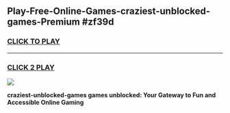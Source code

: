 
## Play-Free-Online-Games-craziest-unblocked-games-Premium #zf39d
<h3>
<a href="https://premium.freeplayer.one?title=craziest-unblocked-games&ref=8M">CLICK TO PLAY</a></h3>
<hr>

<h3>
<a href="https://premium.freeplayer.one?title=craziest-unblocked-games&ref=8M">CLICK 2 PLAY</a>
  
</h3>

<a href="https://premium.freeplayer.one?title=craziest-unblocked-games&ref=8M"><img src="https://clearcache.store/games.png"></a>


**craziest-unblocked-games games unblocked: Your Gateway to Fun and Accessible Online Gaming**
